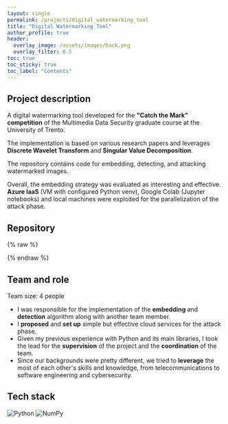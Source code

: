 ```yaml
---
layout: single
permalink: /projects/digital_watermarking_tool
title: "Digital Watermarking Tool"
author_profile: true
header:
  overlay_image: /assets/images/back.png
  overlay_filter: 0.5
toc: true
toc_sticky: true
toc_label: "Contents"
---
```


<!-- ### [ Oct. 2022 - Nov 2022 ] -->

## Project description

A digital watermarking tool developed for the **"Catch the Mark" competition** of the Multimedia Data Security graduate course at the University of Trento.

The implementation is based on various research papers and leverages **Discrete Wavelet Transform** and **Singular Value Decomposition**. 

The repository contains code for embedding, detecting, and attacking watermarked images. 

Overall, the embedding strategy was evaluated as interesting and effective. <br>
**Azure IaaS** (VM with configured Python venv), Google Colab (Jupyter notebooks) and local machines were exploited for the parallelization of the attack phase.

## Repository

{% raw %}
<center>
  <a href="https://github.com/vicentinileonardo/DWT-SVD-digital-watermarking" target="_blank" class="btn"><i class="fa fa-github" style="font-size: 42px;"></i></a>
</center>
{% endraw %}


## Team and role

Team size: 4 people

+ I was responsible for the implementation of the **embedding** and **detection** algorithm along with another team member. <br>
+ I **proposed** and **set up** simple but effective cloud services for the attack phase. <br>
+ Given my previous experience with Python and its main libraries, I took the lead for the **supervision** of the project and the **coordination** of the team.
+ Since our backgrounds were pretty different, we tried to **leverage** the most of each other's skills and knowledge, from telecommunications to software engineering and cybersecurity. <br>

## Tech stack

![Python](https://img.shields.io/badge/Python-FFD43B?style=for-the-badge&logo=python&logoColor=blue)
![NumPy](https://img.shields.io/badge/Numpy-777BB4?style=for-the-badge&logo=numpy&logoColor=white) 
